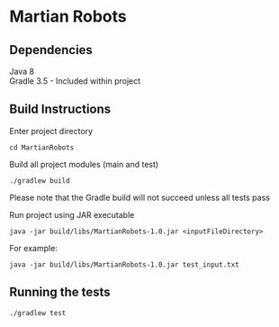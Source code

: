 # Martian Robots

## Dependencies

Java 8 <br />
Gradle 3.5 - Included within project

## Build Instructions

Enter project directory
```
cd MartianRobots
```

Build all project modules (main and test)
```
./gradlew build
```
Please note that the Gradle build will not succeed unless all tests pass


Run project using JAR executable
```
java -jar build/libs/MartianRobots-1.0.jar <inputFileDirectory>
```

For example:
```
java -jar build/libs/MartianRobots-1.0.jar test_input.txt
```

## Running the tests
```
./gradlew test
```
